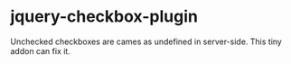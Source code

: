 # jquery-checkbox-plugin
Unchecked checkboxes are cames as undefined in server-side. This tiny addon can fix it.
